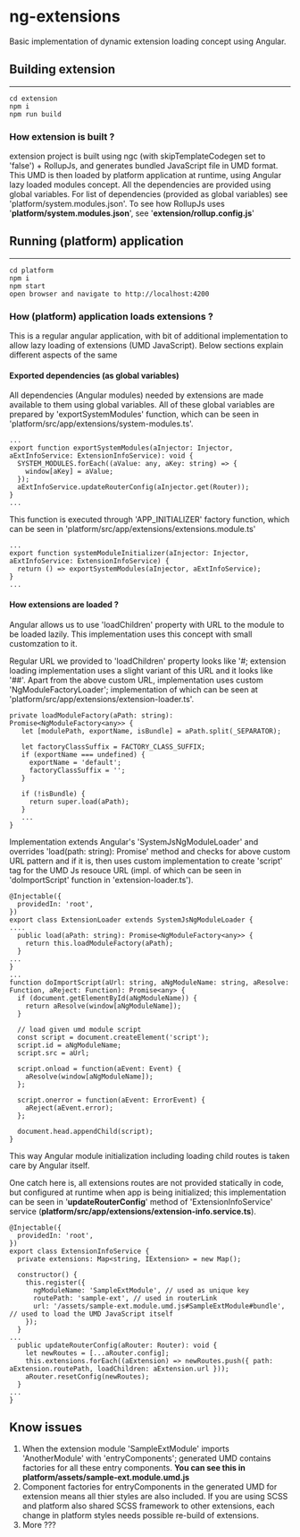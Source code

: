 # ng-extensions
Basic implementation of dynamic extension loading concept using Angular.

## Building extension
----------------------
```
cd extension
npm i
npm run build
```
### How extension is built ?
extension project is built using ngc (with skipTemplateCodegen set to 'false') + RollupJs, and generates bundled JavaScript file in UMD format.
This UMD is then loaded by platform application at runtime, using Angular lazy loaded modules concept. All the dependencies are provided using global variables.
For list of dependencies (provided as global variables) see 'platform/system.modules.json'.
To see how RollupJs uses '**platform/system.modules.json**', see '**extension/rollup.config.js**'

## Running (platform) application
---------------------------------
```
cd platform
npm i
npm start
open browser and navigate to http://localhost:4200
```

### How (platform) application loads extensions ?
This is a regular angular application, with bit of additional implementation to allow lazy loading of extensions (UMD JavaScript).
Below sections explain different aspects of the same

#### Exported dependencies (as global variables)
All dependencies (Angular modules) needed by extensions are made available to them using global variables. All of these global variables are prepared by 'exportSystemModules' function, which can be seen in 'platform/src/app/extensions/system-modules.ts'.

```
...
export function exportSystemModules(aInjector: Injector, aExtInfoService: ExtensionInfoService): void {
  SYSTEM_MODULES.forEach((aValue: any, aKey: string) => {
    window[aKey] = aValue;
  });
  aExtInfoService.updateRouterConfig(aInjector.get(Router));
}
...
```

This function is executed through 'APP_INITIALIZER' factory function, which can be seen in 'platform/src/app/extensions/extensions.module.ts'

```
...
export function systemModuleInitializer(aInjector: Injector, aExtInfoService: ExtensionInfoService) {
  return () => exportSystemModules(aInjector, aExtInfoService);
}
...

```

#### How extensions are loaded ?
Angular allows us to use 'loadChildren' property with URL to the module to be loaded lazily. This implementation uses this concept with small customzation to it.

Regular URL we provided to 'loadChildren' property looks like '<relative path to the Angular module>#<Angular module name>; extension loading implementation uses a slight variant of this URL and it looks like '<any route path>#<Angular module name>#<isBundle>'.
Apart from the above custom URL, implementation uses custom 'NgModuleFactoryLoader'; implementation of which can be seen at 'platform/src/app/extensions/extension-loader.ts'.
  
```
private loadModuleFactory(aPath: string): Promise<NgModuleFactory<any>> {
   let [modulePath, exportName, isBundle] = aPath.split(_SEPARATOR);

   let factoryClassSuffix = FACTORY_CLASS_SUFFIX;
   if (exportName === undefined) {
     exportName = 'default';
     factoryClassSuffix = '';
   }

   if (!isBundle) {
     return super.load(aPath);
   }
   ...
}
```

Implementation extends Angular's 'SystemJsNgModuleLoader' and overrides 'load(path: string): Promise' method and checks for above custom URL pattern and if it is, then uses custom implementation to create 'script' tag for the UMD Js resouce URL (impl. of which can be seen in 'doImportScript' function in 'extension-loader.ts').
  
```
@Injectable({
  providedIn: 'root',
})
export class ExtensionLoader extends SystemJsNgModuleLoader {
....
  public load(aPath: string): Promise<NgModuleFactory<any>> {
    return this.loadModuleFactory(aPath);
  }
...
}
...
function doImportScript(aUrl: string, aNgModuleName: string, aResolve: Function, aReject: Function): Promise<any> {
  if (document.getElementById(aNgModuleName)) {
    return aResolve(window[aNgModuleName]);
  }

  // load given umd module script
  const script = document.createElement('script');
  script.id = aNgModuleName;
  script.src = aUrl;

  script.onload = function(aEvent: Event) {
    aResolve(window[aNgModuleName]);
  };

  script.onerror = function(aEvent: ErrorEvent) {
    aReject(aEvent.error);
  };

  document.head.appendChild(script);
}
```

This way Angular module initialization including loading child routes is taken care by Angular itself.

One catch here is, all extensions routes are not provided statically in code, but configured at runtime when app is being initialized; this implementation can be seen in '**updateRouterConfig**' method of 'ExtensionInfoService' service (**platform/src/app/extensions/extension-info.service.ts**).

```
@Injectable({
  providedIn: 'root',
})
export class ExtensionInfoService {
  private extensions: Map<string, IExtension> = new Map();

  constructor() {
    this.register({
      ngModuleName: 'SampleExtModule', // used as unique key
      routePath: 'sample-ext', // used in routerLink
      url: '/assets/sample-ext.module.umd.js#SampleExtModule#bundle', // used to load the UMD JavaScript itself
    });
  }
...
  public updateRouterConfig(aRouter: Router): void {
    let newRoutes = [...aRouter.config];
    this.extensions.forEach((aExtension) => newRoutes.push({ path: aExtension.routePath, loadChildren: aExtension.url }));
    aRouter.resetConfig(newRoutes);
  }
...
}
```

## Know issues
1. When the extension module 'SampleExtModule' imports 'AnotherModule' with 'entryComponents'; generated UMD contains factories for all these entry components. **You can see this in platform/assets/sample-ext.module.umd.js**
2. Component factories for entryComponents in the generated UMD for extension means all thier styles are also included. If you are using SCSS and platform also shared SCSS framework to other extensions, each change in platform styles needs possible re-build of extensions.
3. More ???
